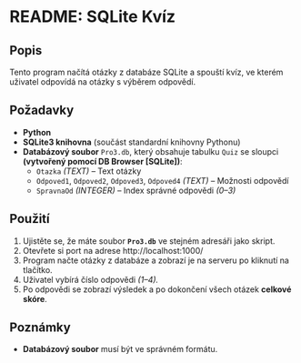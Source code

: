# README: SQLite Kvíz

## Popis
Tento program načítá otázky z databáze SQLite a spouští kvíz, ve kterém uživatel odpovídá na otázky s výběrem odpovědí.

## Požadavky
- **Python**
- **SQLite3 knihovna** (součást standardní knihovny Pythonu)
- **Databázový soubor** `Pro3.db`, který obsahuje tabulku `Quiz` se sloupci **(vytvořený pomocí DB Browser [SQLite])**:
  - `Otazka` *(TEXT)* – Text otázky
  - `Odpoved1`, `Odpoved2`, `Odpoved3`, `Odpoved4` *(TEXT)* – Možnosti odpovědí
  - `SpravnaOd` *(INTEGER)* – Index správné odpovědi *(0–3)*

## Použití
1. Ujistěte se, že máte soubor **`Pro3.db`** ve stejném adresáři jako skript.
2. Otevřete si port na adrese http://localhost:1000/
3. Program načte otázky z databáze a zobrazí je na serveru po kliknutí na tlačítko.
4. Uživatel vybírá číslo odpovědi *(1–4).*
5. Po odpovědi se zobrazí výsledek a po dokončení všech otázek **celkové skóre**.

## Poznámky
- **Databázový soubor** musí být ve správném formátu.

